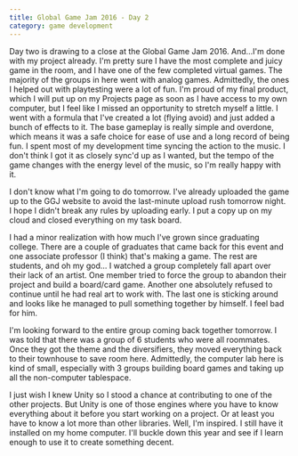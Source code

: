 ```yaml
---
title: Global Game Jam 2016 - Day 2
category: game development
---
```

Day two is drawing to a close at the Global Game Jam 2016. And...I'm done with my project already. I'm pretty sure I have the most complete and juicy game in the room, and I have one of the few completed virtual games. The majority of the groups in here went with analog games. Admittedly, the ones I helped out with playtesting were a lot of fun. I'm proud of my final product, which I will put up on my Projects page as soon as I have access to my own computer, but I feel like I missed an opportunity to stretch myself a little. I went with a formula that I've created a lot (flying avoid) and just added a bunch of effects to it. The base gameplay is really simple and overdone, which means it was a safe choice for ease of use and a long record of being fun. I spent most of my development time syncing the action to the music. I don't think I got it as closely sync'd up as I wanted, but the tempo of the game changes with the energy level of the music, so I'm really happy with it.

I don't know what I'm going to do tomorrow. I've already uploaded the game up to the GGJ website to avoid the last-minute upload rush tomorrow night. I hope I didn't break any rules by uploading early. I put a copy up on my cloud and closed everything on my task board.

I had a minor realization with how much I've grown since graduating college. There are a couple of graduates that came back for this event and one associate professor (I think) that's making a game. The rest are students, and oh my god... I watched a group completely fall apart over their lack of an artist. One member tried to force the group to abandon their project and build a board/card game. Another one absolutely refused to continue until he had real art to work with. The last one is sticking around and looks like he managed to pull something together by himself. I feel bad for him.

I'm looking forward to the entire group coming back together tomorrow. I was told that there was a group of 6 students who were all roommates. Once they got the theme and the diversifiers, they moved everything back to their townhouse to save room here. Admittedly, the computer lab here is kind of small, especially with 3 groups building board games and taking up all the non-computer tablespace.

I just wish I knew Unity so I stood a chance at contributing to one of the other projects. But Unity is one of those engines where you have to know everything about it before you start working on a project. Or at least you have to know a lot more than other libraries. Well, I'm inspired. I still have it installed on my home computer. I'll buckle down this year and see if I learn enough to use it to create something decent.
